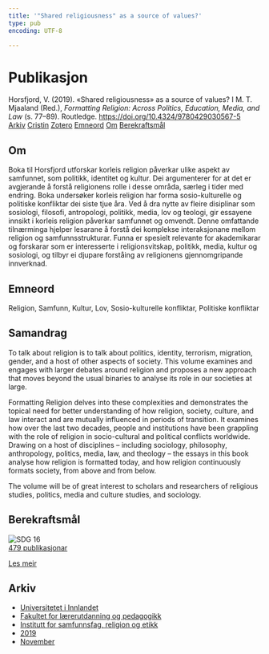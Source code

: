```yaml
---
title: '"Shared religiousness" as a source of values?'
type: pub
encoding: UTF-8

---
```

<h1>Publikasjon</h1>
<article id="csl-bib-container-SD8U6A6N" class="csl-bib-container">
  <div class="csl-bib-body"> <div class="csl-entry">Horsfjord, V. (2019). «Shared religiousness» as a source of values? I M. T. Mjaaland (Red.), <i>Formatting Religion: Across Politics, Education, Media, and Law</i> (s. 77–89). Routledge. <a href="https://doi.org/10.4324/9780429030567-5">https://doi.org/10.4324/9780429030567-5</a></div> </div>
  <div class="csl-bib-buttons">
    <a href="#taxonomy-article-SD8U6A6N" alt="archive" class="csl-bib-button">Arkiv</a>
    <a href="https://app.cristin.no/results/show.jsf?id=1748271" alt="Cristin" class="csl-bib-button">Cristin</a>
    <a href="http://zotero.org/groups/5881554/items/SD8U6A6N" alt="Zotero" class="csl-bib-button">Zotero</a>
    <a href="#keywords-article-SD8U6A6N" alt="keywords" class="csl-bib-button">Emneord</a>
    <a href="#about-article-SD8U6A6N" alt="about_pub" class="csl-bib-button">Om</a>
    <a href="#sdg-article-SD8U6A6N" alt="sdg" class="csl-bib-button">Berekraftsmål</a>
  </div>
  <div id="csl-bib-meta-container-SD8U6A6N"></div>
</article>
<div id="csl-bib-meta-SD8U6A6N" class="csl-bib-meta">
  <article id="about-article-SD8U6A6N" class="about_pub-article">
    <h1>Om</h1>
    Boka til Horsfjord utforskar korleis religion påverkar ulike aspekt av samfunnet, som politikk, identitet og kultur. Dei argumenterer for at det er avgjerande å forstå religionens rolle i desse områda, særleg i tider med endring. Boka undersøker korleis religion har forma sosio-kulturelle og politiske konfliktar dei siste tjue åra. Ved å dra nytte av fleire disiplinar som sosiologi, filosofi, antropologi, politikk, media, lov og teologi, gir essayene innsikt i korleis religion påverkar samfunnet og omvendt. Denne omfattande tilnærminga hjelper lesarane å forstå dei komplekse interaksjonane mellom religion og samfunnsstrukturar. Funna er spesielt relevante for akademikarar og forskarar som er interesserte i religionsvitskap, politikk, media, kultur og sosiologi, og tilbyr ei djupare forståing av religionens gjennomgripande innverknad.
  </article>
  <article id="keywords-article-SD8U6A6N" class="keywords-article">
    <h1>Emneord</h1>
    Religion, Samfunn, Kultur, Lov, Sosio-kulturelle konfliktar, Politiske konfliktar
  </article>
  <article id="abstract-article-SD8U6A6N" class="abstract-article">
    <h1>Samandrag</h1>
    To talk about religion is to talk about politics, identity, terrorism, migration, gender, and a host of other aspects of society. This volume examines and engages with larger debates around religion and proposes a new approach that moves beyond the usual binaries to analyse its role in our societies at large. 
 
Formatting Religion delves into these complexities and demonstrates the topical need for better understanding of how religion, society, culture, and law interact and are mutually influenced in periods of transition. It examines how over the last two decades, people and institutions have been grappling with the role of religion in socio-cultural and political conflicts worldwide. Drawing on a host of disciplines – including sociology, philosophy, anthropology, politics, media, law, and theology – the essays in this book analyse how religion is formatted today, and how religion continuously formats society, from above and from below. 
 
The volume will be of great interest to scholars and researchers of religious studies, politics, media and culture studies, and sociology.
  </article>
  <article id="sdg-article-SD8U6A6N" class="sdg-article">
    <h1>Berekraftsmål</h1>
    <div class="sdg-container"><div id="sdg16" class="sdg">
        <img src="{{< params subfolder >}}images/sdg/sdg16_nn.png" class="image" alt="SDG 16">
        <div class="sdg-overlay">
          <a href="/nn/archive/?key=?sdg=16#archive" class="sdg-publication-count"><span>479</span> publikasjonar</a>
          <p><a href="https://fn.no/om-fn/fns-baerekraftsmaal/fred-rettferdighet-og-velfungerende-institusjoner?lang=nno-NO" class="sdg-read-more">Les meir</a></p>
        </div>
      </div></div>
  </article>
  <article id="taxonomy-article-SD8U6A6N" class="taxonomy-article">
    <h1>Arkiv</h1>
    <ul>
      <li>
        <a href="/nn/archive/?key=3DCRN523">Universitetet i Innlandet</a>
      </li>
      <li>
        <a href="/nn/archive/?key=WYNZA47F">Fakultet for lærerutdanning og pedagogikk</a>
      </li>
      <li>
        <a href="/nn/archive/?key=XY7UYWKQ">Institutt for samfunnsfag, religion og etikk</a>
      </li>
      <li>
        <a href="/nn/archive/?key=UKHIYNRX">2019</a>
      </li>
      <li>
        <a href="/nn/archive/?key=4GJBDZYX">November</a>
      </li>
    </ul>
  </article>
</div>
